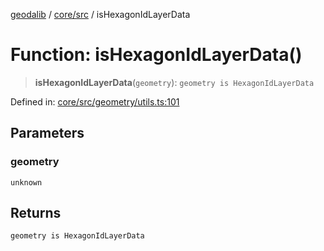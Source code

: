 [geodalib](../../../modules.md) / [core/src](../index.md) / isHexagonIdLayerData

# Function: isHexagonIdLayerData()

> **isHexagonIdLayerData**(`geometry`): `geometry is HexagonIdLayerData`

Defined in: [core/src/geometry/utils.ts:101](https://github.com/GeoDaCenter/geoda-lib/blob/3f9453a08cf3d7f96b1a0d65d18359804129d8d2/js/packages/core/src/geometry/utils.ts#L101)

## Parameters

### geometry

`unknown`

## Returns

`geometry is HexagonIdLayerData`
